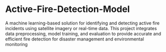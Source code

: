 # Active-Fire-Detection-Model
A machine learning-based solution for identifying and detecting active fire incidents using satellite imagery or real-time data. This project integrates data preprocessing, model training, and evaluation to provide accurate and efficient fire detection for disaster management and environmental monitoring
